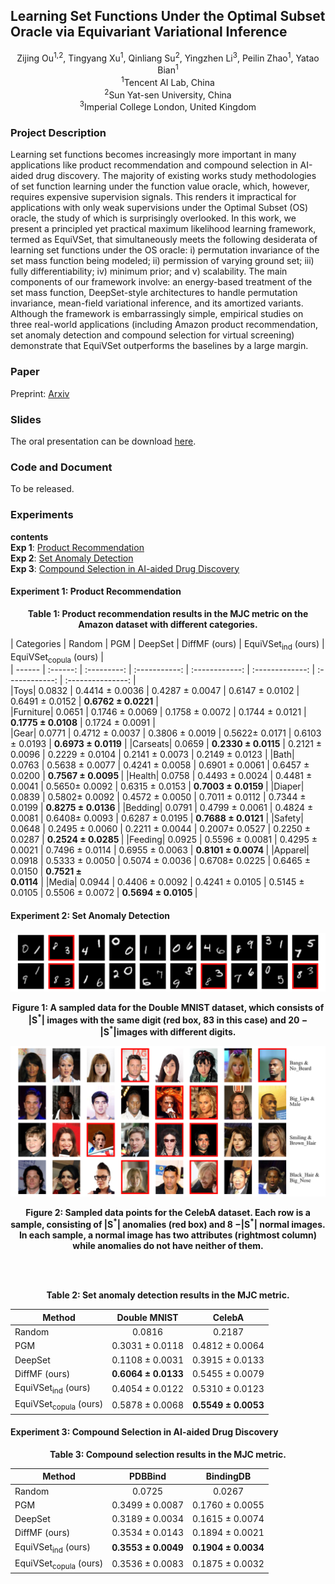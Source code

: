 ## Learning Set Functions Under the Optimal Subset Oracle via Equivariant Variational Inference

<center>
Zijing Ou<sup>1,2</sup>, Tingyang Xu<sup>1</sup>, Qinliang Su<sup>2</sup>, Yingzhen Li<sup>3</sup>, Peilin Zhao<sup>1</sup>, Yatao Bian<sup>1</sup> <br>
<sup>1</sup>Tencent AI Lab, China <br>
<sup>2</sup>Sun Yat-sen University, China <br>
<sup>3</sup>Imperial College London, United Kingdom <br>
</center>

### Project Description

Learning set functions becomes increasingly more important in many applications like product recommendation and compound selection in AI-aided drug discovery. The majority of existing works study methodologies of set function learning under the function value oracle, which, however, requires expensive supervision signals. This renders it impractical for applications with only weak supervisions under the Optimal Subset (OS) oracle, the study of which is surprisingly overlooked. In this work, we present a principled yet practical maximum likelihood learning framework, termed as EquiVSet, that simultaneously meets the following desiderata of learning set functions under the OS oracle: i) permutation invariance of the set mass function being modeled; ii) permission of varying ground set; iii) fully differentiability; iv) minimum prior; and v) scalability. The main components of our framework involve: an energy-based treatment of the set mass function, DeepSet-style architectures to handle permutation invariance, mean-field variational inference, and its amortized variants. Although the framework is embarrassingly simple, empirical studies on three real-world applications (including Amazon product recommendation, set anomaly detection and compound selection for virtual screening) demonstrate that EquiVSet outperforms the baselines by a large margin.

### Paper

Preprint: [Arxiv](https://arxiv.org/abs/2203.01693)

### Slides

The oral presentation can be download [here](files/equivset_slides.pdf).

### Code and Document

To be released.

### Experiments

**contents** <br>
**Exp 1**: [Product Recommendation](#exp1) <br>
**Exp 2**: [Set Anomaly Detection](#exp2) <br>
**Exp 3**: [Compound Selection in AI-aided Drug Discovery](#exp3)

#### Experiment 1: <span id="exp1">Product Recommendation</span>

<center><b>Table 1: Product recommendation results in the MJC metric on the Amazon dataset with different categories.</b></center>

| Categories | Random | PGM | DeepSet | DiffMF (ours) | EquiVSet<sub>ind</sub> (ours) | EquiVSet<sub>copula</sub> (ours) |  
| ------ | :------: | :---------: | :-----------: | :------------: | :-------------: | :------------: | :---------------: |  
|Toys| 0.0832 | 0.4414 ± 0.0036 | 0.4287 ± 0.0047 | 0.6147 ± 0.0102 | 0.6491 ± 0.0152 | <b>0.6762 <span>&#177;</span> 0.0221</b> |  
|Furniture| 0.0651 | 0.1746 ± 0.0069 | 0.1758 ± 0.0072 | 0.1744 ± 0.0121 | <b>0.1775 ± 0.0108</b> | 0.1724 ±  0.0091 |  
|Gear| 0.0771 | 0.4712 ± 0.0037 | 0.3806 ± 0.0019 | 0.5622± 0.0171 | 0.6103 ± 0.0193 | <b>0.6973 ±  0.0119</b> |
|Carseats| 0.0659 | <b>0.2330 ± 0.0115</b> | 0.2121 ± 0.0096 | 0.2229 ± 0.0104 | 0.2141 ± 0.0073 | 0.2149 ±  0.0123 |
|Bath| 0.0763 | 0.5638 ± 0.0077 | 0.4241 ± 0.0058 | 0.6901 ± 0.0061 | 0.6457 ± 0.0200 | <b>0.7567 ± 0.0095 </b>|
|Health| 0.0758 | 0.4493 ± 0.0024 | 0.4481 ± 0.0041 | 0.5650± 0.0092 | 0.6315 ± 0.0153 | <b>0.7003 ± 0.0159 </b>|
|Diaper| 0.0839 | 0.5802± 0.0092 | 0.4572 ± 0.0050 | 0.7011 ± 0.0112 | 0.7344 ± 0.0199 | <b>0.8275 ± 0.0136 </b>|
|Bedding| 0.0791 | 0.4799 ± 0.0061 | 0.4824 ± 0.0081 | 0.6408± 0.0093 | 0.6287 ± 0.0195 | <b>0.7688 ±  0.0121</b> |
|Safety| 0.0648 | 0.2495 ± 0.0060 | 0.2211 ± 0.0044 | 0.2007± 0.0527 | 0.2250 ± 0.0287 | <b>0.2524 ± 0.0285 </b>|
|Feeding| 0.0925 | 0.5596 ± 0.0081 | 0.4295 ± 0.0021 | 0.7496 ± 0.0114 | 0.6955 ± 0.0063 | <b>0.8101 ± 0.0074 </b>|
|Apparel| 0.0918 | 0.5333 ± 0.0050 | 0.5074 ± 0.0036 | 0.6708± 0.0225 | 0.6465 ± 0.0150 | <b>0.7521 ± <br> 0.0114</b> |
|Media| 0.0944 | 0.4406 ± 0.0092 | 0.4241 ± 0.0105 | 0.5145 ± 0.0105 | 0.5506 ± 0.0072 | <b>0.5694 ± 0.0105 </b>|

#### Experiment 2: <span id="exp2">Set Anomaly Detection</span>

![Double MNIST](files/mnist.png)
<center><b>Figure 1: A sampled data for the Double MNIST dataset, which consists of |S<sup>*</sup>| images with the same digit (red box, 83 in this case) and 20 − |S<sup>*</sup>|images with different digits.</b></center>

![CelebA](files/celeba.png)
<center><b>Figure 2: Sampled data points for the CelebA dataset. Each row is a sample, consisting of |S<sup>*</sup>| anomalies (red box) and 8 −|S<sup>*</sup>| normal images. In each sample, a normal image has two attributes (rightmost column) while anomalies do not have neither of them.</b></center>

<br><br>
<center><b>Table 2: Set anomaly detection results in the MJC metric.</b></center>

| Method | Double MNIST | CelebA |
| ------ | :------: | :---------: |
|Random| 0.0816 | 0.2187 |
|PGM| 0.3031 ± 0.0118 | 0.4812 ± 0.0064 |
|DeepSet| 0.1108 ± 0.0031 | 0.3915 ± 0.0133 |
|DiffMF (ours)| <b>0.6064 ± 0.0133</b> | 0.5455 ± 0.0079 |
|EquiVSet<sub>ind</sub> (ours)| 0.4054 ± 0.0122 | 0.5310 ± 0.0123 |
|EquiVSet<sub>copula</sub> (ours)| 0.5878 ± 0.0068 | <b>0.5549 ± 0.0053</b> |

#### Experiment 3: <span id="exp3">Compound Selection in AI-aided Drug Discovery</span>

<center><b>Table 3: Compound selection results in the MJC metric.</b></center>

| Method | PDBBind | BindingDB |
| ------ | :------: | :---------: |
|Random| 0.0725 | 0.0267 |
|PGM| 0.3499 ± 0.0087 | 0.1760 ± 0.0055 |
|DeepSet| 0.3189 ± 0.0034 | 0.1615 ± 0.0074 |
|DiffMF (ours)| 0.3534 ± 0.0143 | 0.1894 ± 0.0021 |
|EquiVSet<sub>ind</sub> (ours)| <b>0.3553 ± 0.0049</b> | <b>0.1904 ± 0.0034</b> |
|EquiVSet<sub>copula</sub> (ours)| 0.3536 ± 0.0083 | 0.1875 ± 0.0032 |

<!-- To cite:   -->

